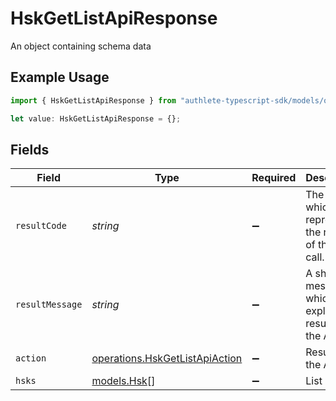 # HskGetListApiResponse

An object containing schema data

## Example Usage

```typescript
import { HskGetListApiResponse } from "authlete-typescript-sdk/models/operations";

let value: HskGetListApiResponse = {};
```

## Fields

| Field                                                                            | Type                                                                             | Required                                                                         | Description                                                                      |
| -------------------------------------------------------------------------------- | -------------------------------------------------------------------------------- | -------------------------------------------------------------------------------- | -------------------------------------------------------------------------------- |
| `resultCode`                                                                     | *string*                                                                         | :heavy_minus_sign:                                                               | The code which represents the result of the API call.                            |
| `resultMessage`                                                                  | *string*                                                                         | :heavy_minus_sign:                                                               | A short message which explains the result of the API call.                       |
| `action`                                                                         | [operations.HskGetListApiAction](../../models/operations/hskgetlistapiaction.md) | :heavy_minus_sign:                                                               | Result of the API call                                                           |
| `hsks`                                                                           | [models.Hsk](../../models/hsk.md)[]                                              | :heavy_minus_sign:                                                               | List of HSK                                                                      |